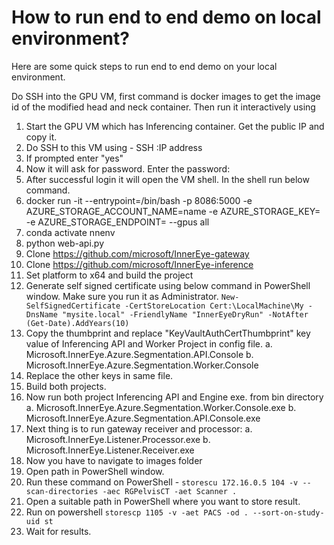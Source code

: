 # How to run end to end demo on local environment?

Here are some quick steps to run end to end demo on your local environment.

Do SSH into the GPU VM, first command is docker images to get the image id of the modified head and neck container. Then run it interactively using

1. Start the GPU VM which has Inferencing container. Get the public IP and copy it.
2. Do SSH to this VM using - SSH <userName>:IP address
3. If prompted enter "yes"
4. Now it will ask for password. Enter the password:
5. After successful login it will open the VM shell. In the shell run below command.
6. docker run -it --entrypoint=/bin/bash -p 8086:5000 -e AZURE_STORAGE_ACCOUNT_NAME=name -e AZURE_STORAGE_KEY=<accountKey> -e AZURE_STORAGE_ENDPOINT=<endpoint> --gpus all <image>
7. conda activate nnenv
8. python web-api.py
9. Clone https://github.com/microsoft/InnerEye-gateway 
10. Clone https://github.com/microsoft/InnerEye-inference 
11. Set platform to x64 and build the project
12. Generate self signed certificate using below command in PowerShell window. Make sure you run it as Administrator.
    `New-SelfSignedCertificate -CertStoreLocation Cert:\LocalMachine\My -DnsName "mysite.local" -FriendlyName "InnerEyeDryRun" -NotAfter (Get-Date).AddYears(10)`
13. Copy the thumbprint and replace "KeyVaultAuthCertThumbprint" key value of Inferencing API and Worker Project in config file.
    a. Microsoft.InnerEye.Azure.Segmentation.API.Console
    b. Microsoft.InnerEye.Azure.Segmentation.Worker.Console
14. Replace the other keys in same file.
15. Build both projects.
16. Now run both project Inferencing API and Engine exe. from bin directory
    a. Microsoft.InnerEye.Azure.Segmentation.Worker.Console.exe
    b. Microsoft.InnerEye.Azure.Segmentation.API.Console.exe
17. Next thing is to run gateway receiver and processor:
    a. Microsoft.InnerEye.Listener.Processor.exe
    b. Microsoft.InnerEye.Listener.Receiver.exe
18. Now you have to navigate to images folder
19. Open path in PowerShell window.
20. Run these command on PowerShell - `storescu 172.16.0.5 104 -v --scan-directories -aec RGPelvisCT -aet Scanner .`
21. Open a suitable path in PowerShell where you want to store result.
22. Run on powershell `storescp 1105 -v -aet PACS -od . --sort-on-study-uid st`
23. Wait for results.

